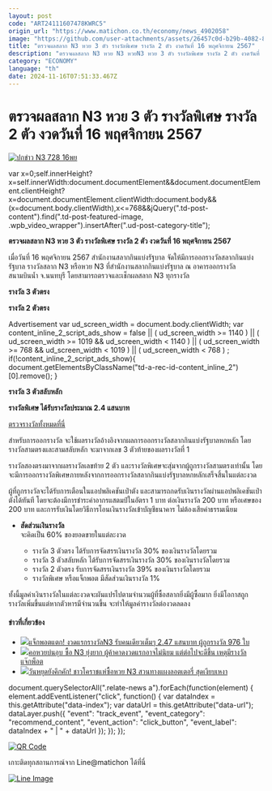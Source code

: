 ```yaml
---
layout: post
code: "ART24111607478KWRC5"
origin_url: "https://www.matichon.co.th/economy/news_4902058"
image: "https://github.com/user-attachments/assets/26457c0d-b29b-4082-8dc4-2098c15780bd"
title: "ตรวจผลสลาก N3 หวย 3 ตัว รางวัลพิเศษ รางวัล 2 ตัว งวดวันที่ 16 พฤศจิกายน 2567"
description: "ตรวจผลสลาก N3 หวย N3 หวยN3 หวย 3 ตัว รางวัลพิเศษ รางวัล 2 ตัว งวดวันที่ 16 พฤศจิกายน 2567 สลากกินแบ่งรัฐบาล"
category: "ECONOMY"
language: "th"
date: 2024-11-16T07:51:33.467Z
---
```


# ตรวจผลสลาก N3 หวย 3 ตัว รางวัลพิเศษ รางวัล 2 ตัว งวดวันที่ 16 พฤศจิกายน 2567

[![](https://www.matichon.co.th/wp-content/uploads/2024/11/ปกข่าว-N3-728-16พย.jpg "ปกข่าว N3 728 16พย")](https://www.matichon.co.th/wp-content/uploads/2024/11/ปกข่าว-N3-728-16พย.jpg)

var x=0;self.innerHeight?x=self.innerWidth:document.documentElement&&document.documentElement.clientHeight?x=document.documentElement.clientWidth:document.body&&(x=document.body.clientWidth),x<=768&&jQuery(".td-post-content").find(".td-post-featured-image, .wpb\_video\_wrapper").insertAfter(".ud-post-category-title");

**ตรวจผลสลาก N3 หวย 3 ตัว รางวัลพิเศษ รางวัล 2 ตัว งวดวันที่ 16 พฤศจิกายน 2567**

เมื่อวันที่ 16 พฤศจิกายน 2567 สำนักงานสลากกินแบ่งรัฐบาล จัดให้มีการออกรางวัลสลากกินแบ่งรัฐบาล รางวัลสลาก N3 หรือหวย N3 ที่สำนักงานสลากกินแบ่งรัฐบาล ณ อาคารออกรางวัล สนามบินน้ำ จ.นนทบุรี โดยสามารถตรวจและเช็กผลสลาก N3 ทุกรางวัล

**รางวัล 3 ตัวตรง**

**รางวัล 2 ตัวตรง**

Advertisement var ud\_screen\_width = document.body.clientWidth; var content\_inline\_2\_script\_ads\_show = false || ( ud\_screen\_width >= 1140 ) || ( ud\_screen\_width >= 1019 && ud\_screen\_width < 1140 ) || ( ud\_screen\_width >= 768 && ud\_screen\_width < 1019 ) || ( ud\_screen\_width < 768 ) ; if(!content\_inline\_2\_script\_ads\_show){ document.getElementsByClassName("td-a-rec-id-content\_inline\_2")\[0\].remove(); }

**รางวัล 3 ตัวสลับหลัก**

**รางวัลพิเศษ ได้รับรางวัลประมาณ 2.4 แสนบาท** 

[ตรวจรางวัลทั้งหมดที่นี่](https://www.matichon.co.th/lottery)

สำหรับการออกรางวัล จะใช้ผลรางวัลอ้างอิงจากผลการออกรางวัลสลากกินแบ่งรัฐบาลหกหลัก โดยรางวัลสามตรงและสามสลับหลัก จะมาจากเลข 3 ตัวท้ายของผลรางวัลที่ 1

รางวัลสองตรงมาจากผลรางวัลเลขท้าย 2 ตัว และรางวัลพิเศษจะสุ่มจากผู้ถูกรางวัลสามตรงเท่านั้น โดยจะมีการออกรางวัลพิเศษภายหลังจากการออกรางวัลสลากกินแบ่งรัฐบาลหกหลักเสร็จสิ้นในแต่ละงวด

ผู้ที่ถูกรางวัลจะได้รับการเตือนในแอปพลิเคชันเป๋าตัง และสามารถกดรับเงินรางวัลผ่านแอปพลิเคชันเป๋าตังได้ทันที โดยจะต้องมีการชำระค่าอากรแสตมป์ในอัตรา 1 บาท ต่อเงินรางวัล 200 บาท หรือเศษของ 200 บาท และการรับเงินโดยวิธีการโอนเงินรางวัลเข้าบัญชีธนาคาร ไม่ต้องเสียค่าธรรมเนียม

*   **สัดส่วนเงินรางวัล**  
    จะคิดเป็น 60% ของยอดขายในแต่ละงวด
    
    *   รางวัล 3 ตัวตรง ได้รับการจัดสรรเงินรางวัล 30% ของเงินรางวัลโดยรวม
    *   รางวัล 3 ตัวสลับหลัก ได้รับการจัดสรรเงินรางวัล 30% ของเงินรางวัลโดยรวม
    *   รางวัล 2 ตัวตรง รับการจัดสรรเงินรางวัล 39% ของเงินรางวัลโดยรวม
    *   รางวัลพิเศษ หรือแจ็กพอต มีสัดส่วนเงินรางวัล 1%

ทั้งนี้มูลค่าเงินรางวัลในแต่ละงวดจะผันแปรไปตามจำนวนผู้ที่ซื้อสลากยิ่งมีผู้ซื้อมาก ยิ่งมีโอกาสถูกรางวัลเพิ่มขึ้นแต่หากตัวหารมีจำนวนขึ้น จะทำให้มูลค่ารางวัลต่องวดลดลง

#### ข่าวที่เกี่ยวข้อง

*   [![](https://www.matichon.co.th/wp-content/uploads/2024/11/798.jpg)แจ็กพอตแตก! งวดแรกรางวัลN3 รับคนเดียวเต็มๆ 2.47 แสนบาท ผู้ถูกรางวัล 976 ใบ](https://www.matichon.co.th/economy/news_4877723)
*   [![](https://www.matichon.co.th/wp-content/uploads/2024/10/n3728.jpg)คอหวยบ่นอุบ ซื้อ N3 ยุ่งยาก ผู้ค้าคาดงวดแรกอาจไม่นิยม แต่ต่อไปจะดีขึ้น เหตุมีรางวัลแจ๊กพ็อต](https://www.matichon.co.th/region/news_4870515)
*   [![](https://www.matichon.co.th/wp-content/uploads/2024/10/gpj12-wed.jpg)วันหยุดยังคึกคัก! ชาวโคราชแห่ซื้อหวย N3 สวนทางแผงลอตเตอรี่ สุดเงียบเหงา](https://www.matichon.co.th/region/news_4854612)

document.querySelectorAll(".relate-news a").forEach(function(element) { element.addEventListener("click", function() { var dataIndex = this.getAttribute("data-index"); var dataUrl = this.getAttribute("data-url"); dataLayer.push({ "event": "track\_event", "event\_category": "recommend\_content", "event\_action": "click\_button", "event\_label": dataIndex + " | " + dataUrl }); }); });

[![QR Code](https://www.matichon.co.th/wp-content/uploads/2023/07/wob1371z.jpg)](https://lin.ee/ht0nDxX)

เกาะติดทุกสถานการณ์จาก Line@matichon ได้ที่นี่

[![Line Image](https://www.matichon.co.th/wp-content/uploads/2023/07/th.png)](https://lin.ee/ht0nDxX)